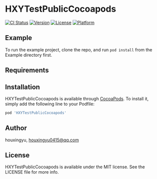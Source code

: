 # HXYTestPublicCocoapods

[![CI Status](http://img.shields.io/travis/houxingyu/HXYTestPublicCocoapods.svg?style=flat)](https://travis-ci.org/houxingyu/HXYTestPublicCocoapods)
[![Version](https://img.shields.io/cocoapods/v/HXYTestPublicCocoapods.svg?style=flat)](http://cocoapods.org/pods/HXYTestPublicCocoapods)
[![License](https://img.shields.io/cocoapods/l/HXYTestPublicCocoapods.svg?style=flat)](http://cocoapods.org/pods/HXYTestPublicCocoapods)
[![Platform](https://img.shields.io/cocoapods/p/HXYTestPublicCocoapods.svg?style=flat)](http://cocoapods.org/pods/HXYTestPublicCocoapods)

## Example

To run the example project, clone the repo, and run `pod install` from the Example directory first.

## Requirements

## Installation

HXYTestPublicCocoapods is available through [CocoaPods](http://cocoapods.org). To install
it, simply add the following line to your Podfile:

```ruby
pod 'HXYTestPublicCocoapods'
```

## Author

houxingyu, houxingyu0415@qq.com

## License

HXYTestPublicCocoapods is available under the MIT license. See the LICENSE file for more info.

